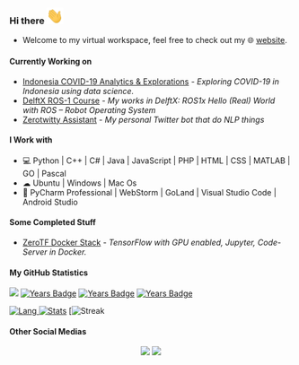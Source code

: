 ### Hi there <img src="https://raw.githubusercontent.com/noczero/noczero/master/styles/Hi.gif" width="30px">
* Welcome to my virtual workspace, feel free to check out my 🌐 [website](https://satrya.zeroinside.in).

#### Currently Working on
* [Indonesia COVID-19 Analytics & Explorations](https://github.com/noczero/Indonesia-COVID-19-Analytics-n-Explorations) - *Exploring COVID-19 in Indonesia using data science.*
* [DelftX ROS-1 Course](https://github.com/noczero/DelftX-ROS-1-Course) - *My works in DelftX: ROS1x Hello (Real) World with ROS – Robot Operating System*
* [Zerotwitty Assistant](https://github.com/noczero/Zerotwitty-Assistant) - *My personal Twitter bot that do NLP things*

#### I Work with
* 💻 Python | C++ | C# | Java | JavaScript | PHP | HTML | CSS | MATLAB | GO | Pascal
* ☁ Ubuntu | Windows | Mac Os
* :white_square_button: PyCharm Professional | WebStorm | GoLand | Visual Studio Code | Android Studio

#### Some Completed Stuff
* [ZeroTF Docker Stack](https://github.com/noczero/ZeroTF-Docker-Stack) - *TensorFlow with GPU enabled, Jupyter, Code-Server in Docker.*

#### My GitHub Statistics

![](https://komarev.com/ghpvc/?username=noczero&color=brightgreen)
[![Years Badge](https://badges.pufler.dev/years/noczero)](https://github.com/noczero)
[![Years Badge](https://badges.pufler.dev/repos/noczero)](https://github.com/noczero)
[![Years Badge](https://badges.pufler.dev/commits/all/noczero)](https://github.com/noczero)

[![Lang](https://github-readme-stats-eight-theta.vercel.app/api/top-langs/?username=noczero&layout=compact&langs_count=8&theme=algolia) ![Stats](https://github-readme-stats.vercel.app/api?username=noczero&show_icons=true&theme=algolia&include_all_commits=true&count_private=true)](https://github.com/noczero) 
[![Streak](https://github-readme-streak-stats.herokuapp.com/?user=noczero&count_private=true&theme=algolia)
#### Other Social Medias
<p align="center">
<a href="https://linkedin.com/in/satrya-budi-pratama"><img src="https://img.shields.io/badge/-Satrya%20Budi%20Pratama-0077B5?style=flat&logo=Linkedin&logoColor=white"/></a>
<a href="mailto:zeroonetm@gmail.com"><img src="https://img.shields.io/badge/-zeroonetm@gmail.com-D14836?style=flat&logo=Gmail&logoColor=white"/></a>
</p>

